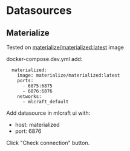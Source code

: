 # Datasources

## Materialize

Tested on [materialize/materialized:latest](https://hub.docker.com/r/materialize/materialized) image

docker-compose.dev.yml add:

```
  materialized:
    image: materialize/materialized:latest
    ports:
      - 6875:6875
      - 6876:6876
    networks:
      - mlcraft_default
```

Add datasource in mlcraft ui with:

- host: materialized
- port: 6876

Click "Check connection" button.